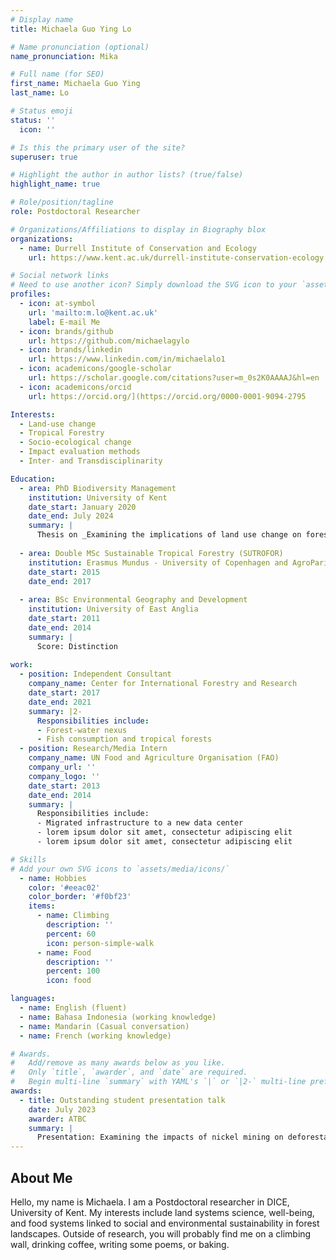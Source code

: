 ```yaml
---
# Display name
title: Michaela Guo Ying Lo

# Name pronunciation (optional)
name_pronunciation: Mika 

# Full name (for SEO)
first_name: Michaela Guo Ying
last_name: Lo

# Status emoji
status: ''
  icon: '' 

# Is this the primary user of the site?
superuser: true

# Highlight the author in author lists? (true/false)
highlight_name: true

# Role/position/tagline
role: Postdoctoral Researcher

# Organizations/Affiliations to display in Biography blox
organizations:
  - name: Durrell Institute of Conservation and Ecology
    url: https://www.kent.ac.uk/durrell-institute-conservation-ecology

# Social network links
# Need to use another icon? Simply download the SVG icon to your `assets/media/icons/` folder.
profiles:
  - icon: at-symbol
    url: 'mailto:m.lo@kent.ac.uk'
    label: E-mail Me
  - icon: brands/github
    url: https://github.com/michaelagylo
  - icon: brands/linkedin
    url: https://www.linkedin.com/in/michaelalo1
  - icon: academicons/google-scholar
    url: https://scholar.google.com/citations?user=m_0s2K0AAAAJ&hl=en
  - icon: academicons/orcid
    url: https://orcid.org/](https://orcid.org/0000-0001-9094-2795

Interests:
  - Land-use change
  - Tropical Forestry
  - Socio-ecological change
  - Impact evaluation methods
  - Inter- and Transdisciplinarity

Education:
  - area: PhD Biodiversity Management
    institution: University of Kent
    date_start: January 2020
    date_end: July 2024
    summary: |
      Thesis on _Examining the implications of land use change on forests and well-being in Indonesia_. 
    
  - area: Double MSc Sustainable Tropical Forestry (SUTROFOR)
    institution: Erasmus Mundus - University of Copenhagen and AgroParisTech, Montpellier
    date_start: 2015
    date_end: 2017
    
  - area: BSc Environmental Geography and Development
    institution: University of East Anglia
    date_start: 2011
    date_end: 2014
    summary: |
      Score: Distinction 
        
work:
  - position: Independent Consultant
    company_name: Center for International Forestry and Research 
    date_start: 2017
    date_end: 2021
    summary: |2-
      Responsibilities include:
      - Forest-water nexus 
      - Fish consumption and tropical forests 
  - position: Research/Media Intern
    company_name: UN Food and Agriculture Organisation (FAO)
    company_url: ''
    company_logo: ''
    date_start: 2013
    date_end: 2014
    summary: |
      Responsibilities include:
      - Migrated infrastructure to a new data center
      - lorem ipsum dolor sit amet, consectetur adipiscing elit
      - lorem ipsum dolor sit amet, consectetur adipiscing elit

# Skills
# Add your own SVG icons to `assets/media/icons/`
  - name: Hobbies
    color: '#eeac02'
    color_border: '#f0bf23'
    items:
      - name: Climbing
        description: ''
        percent: 60
        icon: person-simple-walk
      - name: Food
        description: ''
        percent: 100
        icon: food

languages:
  - name: English (fluent)
  - name: Bahasa Indonesia (working knowledge)
  - name: Mandarin (Casual conversation)
  - name: French (working knowledge)

# Awards.
#   Add/remove as many awards below as you like.
#   Only `title`, `awarder`, and `date` are required.
#   Begin multi-line `summary` with YAML's `|` or `|2-` multi-line prefix and indent 2 spaces below.
awards:
  - title: Outstanding student presentation talk 
    date: July 2023
    awarder: ATBC
    summary: |
      Presentation: Examining the impacts of nickel mining on deforestation and well-being in Sualwesi, Indonesia 
---
```

## About Me

Hello, my name is Michaela. I am a Postdoctoral researcher in DICE, University of Kent. My interests include land systems science, well-being, and food systems linked to social and environmental sustainability in forest landscapes. 
Outside of research, you will probably find me on a climbing wall, drinking coffee, writing some poems, or baking. 
